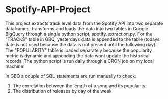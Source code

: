 # Spotify-API-Project

This project extracts track level data from the Spotify API into two separate dataframes, transforms and loads the data into two tables in Google BigQuery through a single python script, spotify_extraction.py. For the "TRACKS" table in GBQ, yesterdays data is appended to the table (todays date is not used because the data is not present until the following day). The "POPULARITY" table is loaded separately because the popularity metric is dynamic and appending the data wont update the historical records. The python script is run daily through a CRON job on my local machine.

In GBQ a couple of SQL statements are run manually to check:
  1. The correlation between the length of a song and its popularity
  2. The distribution of releases by day of the week
